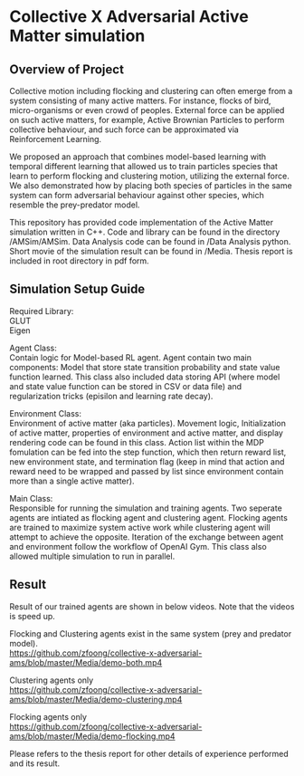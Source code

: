 # Collective X Adversarial Active Matter simulation

## Overview of Project

Collective motion including flocking and clustering can often emerge from a system consisting of many active matters. For instance, flocks of bird, micro-organisms or even crowd of peoples. External force can be applied on such active matters, for example, Active Brownian Particles to perform collective behaviour, and such force can be approximated via Reinforcement Learning. 

We proposed an approach that combines model-based learning with temporal different learning that allowed us to train particles species that learn to perform flocking and clustering motion, utilizing the external force. We also demonstrated how by placing both species of particles in the same system can form adversarial behaviour against other species, which resemble the prey-predator model.

This repository has provided code implementation of the Active Matter simulation written in C++. Code and library can be found in the directory /AMSim/AMSim. Data Analysis code can be found in /Data Analysis python. Short movie of the simulation result can be found in /Media. Thesis report is included in root directory in pdf form.

## Simulation Setup Guide

Required Library:  
GLUT  
Eigen

Agent Class:  
Contain logic for Model-based RL agent. Agent contain two main components: Model that store state transition probability and state value function learned. This class also included data storing API (where model and state value function can be stored in CSV or data file) and regularization tricks (episilon and learning rate decay).

Environment Class:  
Environment of active matter (aka particles). Movement logic, Initialization of active matter, properties of environment and active matter, and display rendering code can be found in this class. Action list within the MDP fomulation can be fed into the step function, which then return reward list, new environment state, and termination flag (keep in mind that action and reward need to be wrapped and passed by list since environment contain more than a single active matter).

Main Class:  
Responsible for running the simulation and training agents. Two seperate agents are intiated as flocking agent and clustering agent. Flocking agents are trained to maximize system active work while clustering agent will attempt to achieve the opposite. Iteration of the exchange between agent and environment follow the workflow of OpenAI Gym. This class also allowed multiple simulation to run in parallel. 

## Result

Result of our trained agents are shown in below videos. Note that the videos is speed up.

Flocking and Clustering agents exist in the same system (prey and predator model).  
https://github.com/zfoong/collective-x-adversarial-ams/blob/master/Media/demo-both.mp4

Clustering agents only  
https://github.com/zfoong/collective-x-adversarial-ams/blob/master/Media/demo-clustering.mp4

Flocking agents only  
https://github.com/zfoong/collective-x-adversarial-ams/blob/master/Media/demo-flocking.mp4

Please refers to the thesis report for other details of experience performed and its result.
